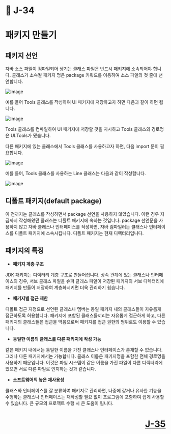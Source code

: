 # 📖 J-34

# 패키지 만들기

## 패키지 선언
<p>
  자바 소스 파일이 컴파일되어 생기는 클래스 파일은 반드시 패키지에 소속되어야 합니다. 클래스가 소속될 패키지 명은 package 키워드를 이용하여 소스 파일의 첫 줄에 선언합니다.
</p>

![image](https://github.com/user-attachments/assets/2e7dd2d1-4ef4-458d-a571-ceb5f185bd22)

<p>
  예를 들어 Tools 클래스를 작성하여 UI 패키지에 저장하고자 하면 다음과 같이 하면 됩니다.
</p>

![image](https://github.com/user-attachments/assets/493b59cd-e969-4ea7-ba2e-c4c93d7fdd12)

<p>
  
  Tools 클래스를 컴파일하여 UI 패키지에 저장할 것을 지시하고 Tools 클래스의 경로명은 UI.Tools가 됐습니다.
</p>
<p>
  다른 패키지에 있는 클래스에서 Tools 클래스를 사용하고자 하면, 다음 import 문이 필요합니다.
</p>

![image](https://github.com/user-attachments/assets/e372ad21-b486-4df9-ba4b-90655ee8ba3f)

<p>
  예를 들어, Tools 클래스를 사용하는 Line 클래스는 다음과 같이 작성합니다.
</p>

![image](https://github.com/user-attachments/assets/ced15446-a548-4d83-bdff-2aedef96b0ae)

## 디폴트 패키지(default package)
<p>
  이 전까지는 클래스를 작성하면서 package 선언을 사용하지 않았습니다.
  이런 경우 지금까지 작성해왔던 클래스는 디폴트 패키지에 속하는 것입니다.
  package 선언문을 사용하지 않고 자바 클래스나 인터페이스를 작성하면, 자바 컴파일러는 클래스나 인터페이스를 디폴트 패키지에 소속시킵니다.
  디폴트 패키지는 현재 디렉터리입니다.
</p>

## 패키지의 특징

* **패키지 계층 구조**
<p>
  JDK 패키지는 디렉터리 계층 구조로 만들어집니다. 상속 관계에 있는 클래스나 인터페이스의 경우, 서브 클래스 파일을 슈퍼 클래스 파일이 저장된 패키지의 서브 디렉터리에 패키지를 
  만들어 저장하여 계층화시키면 더욱 관리하기 쉽습니다.
</p>

* **패키지별 접근 제한**
<p>
  디폴트 접근 지정으로 선언된 클래스나 멤버는 동일 패키지 내의 클래스들이 자유롭게 접근하도록 허용합니다.
  패키지에 포함된 클래스들끼리는 자유롭게 접근하게 하고, 다른 패키지의 클래스들은 접근을 막음으로써 패키지를 접근 권한의 범위로도 이용할 수 있습니다.
</p>

* **동일한 이름의 클래스를 다른 패키지에 작성 가능**
<p>
  같은 패키지 내에서는 동일한 이름을 가진 클래스나 인터페이스가 존재할 수 없습니다. 그러나 다른 패키지에서는 가능합니다.
  클래스 이름은 패키지명을 포함한 전체 경로명을 사용하기 때문입니다. 이것은 파일 시스템이 같은 이름을 가진 파일이 다른 디렉터리에 있으면 서로 다른 파일로 인지하는 것과 같습니다.
</p>
  
* **소프트웨어의 높은 재사용성**
<p>
  클래스와 인터페이스를 잘 분류하여 패키지로 관리하면, 나중에 같거나 유사한 기능을 수행하는 클래스나 인터페이스는 재작성할 필요 없이 프로그램에 포함하여 쉽게 사용할 수 있습니다.
  큰 규모의 프로젝트 수행 시 큰 도움이 됩니다.
</p>

# <p align="right">[J-35](./J_35md)</p>

